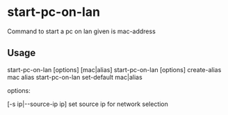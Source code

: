 # start-pc-on-lan

Command to start a pc on lan given is mac-address

## Usage

start-pc-on-lan [options] [mac|alias]
start-pc-on-lan [options] create-alias mac alias
start-pc-on-lan set-default mac|alias

options:

[-s ip|--source-ip ip]    set source ip for network selection